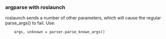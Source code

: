 ### argparse with roslaunch
roslaunch sends a number of other parameters, which will cause the regular parse_args() to fail. Use:

        args, unknown = parser.parse_known_args()
